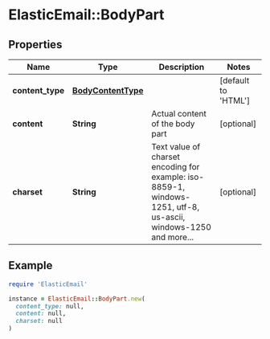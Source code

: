 # ElasticEmail::BodyPart

## Properties

| Name | Type | Description | Notes |
| ---- | ---- | ----------- | ----- |
| **content_type** | [**BodyContentType**](BodyContentType.md) |  | [default to &#39;HTML&#39;] |
| **content** | **String** | Actual content of the body part | [optional] |
| **charset** | **String** | Text value of charset encoding for example: iso-8859-1, windows-1251, utf-8, us-ascii, windows-1250 and more... | [optional] |

## Example

```ruby
require 'ElasticEmail'

instance = ElasticEmail::BodyPart.new(
  content_type: null,
  content: null,
  charset: null
)
```

